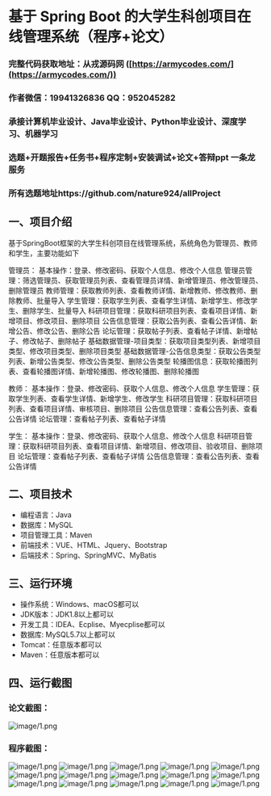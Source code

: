 基于 Spring Boot 的大学生科创项目在线管理系统（程序+论文）
=

### 完整代码获取地址：从戎源码网 ([https://armycodes.com/](https://armycodes.com/))
### 作者微信：19941326836  QQ：952045282 
### 承接计算机毕业设计、Java毕业设计、Python毕业设计、深度学习、机器学习
### 选题+开题报告+任务书+程序定制+安装调试+论文+答辩ppt 一条龙服务
### 所有选题地址https://github.com/nature924/allProject

一、项目介绍
---
基于SpringBoot框架的大学生科创项目在线管理系统，系统角色为管理员、教师和学生，主要功能如下

管理员：
基本操作：登录、修改密码、获取个人信息、修改个人信息
管理员管理：筛选管理员、获取管理员列表、查看管理员详情、新增管理员、修改管理员、删除管理员
教师管理：获取教师列表、查看教师详情、新增教师、修改教师、删除教师、批量导入
学生管理：获取学生列表、查看学生详情、新增学生、修改学生、删除学生、批量导入
科研项目管理：获取科研项目列表、查看项目详情、新增项目、修改项目、删除项目
公告信息管理：获取公告列表、查看公告详情、新增公告、修改公告、删除公告
论坛管理：获取帖子列表、查看帖子详情、新增帖子、修改帖子、删除帖子
基础数据管理-项目类型：获取项目类型列表、新增项目类型、修改项目类型、删除项目类型
基础数据管理-公告信息类型：获取公告类型列表、新增公告类型、修改公告类型、删除公告类型
轮播图信息：获取轮播图列表、查看轮播图详情、新增轮播图、修改轮播图、删除轮播图

教师：
基本操作：登录、修改密码、获取个人信息、修改个人信息
学生管理：获取学生列表、查看学生详情、新增学生、修改学生
科研项目管理：获取科研项目列表、查看项目详情、审核项目、删除项目
公告信息管理：查看公告列表、查看公告详情
论坛管理：查看帖子列表、查看帖子详情

学生：
基本操作：登录、修改密码、获取个人信息、修改个人信息
科研项目管理：获取科研项目列表、查看项目详情、新增项目、修改项目、验收项目、删除项目
论坛管理：查看帖子列表、查看帖子详情
公告信息管理：查看公告列表、查看公告详情



二、项目技术
---
- 编程语言：Java
- 数据库：MySQL
- 项目管理工具：Maven
- 前端技术：VUE、HTML、Jquery、Bootstrap
- 后端技术：Spring、SpringMVC、MyBatis

三、运行环境
---
- 操作系统：Windows、macOS都可以
- JDK版本：JDK1.8以上都可以
- 开发工具：IDEA、Ecplise、Myecplise都可以
- 数据库: MySQL5.7以上都可以
- Tomcat：任意版本都可以
- Maven：任意版本都可以

四、运行截图
---
### 论文截图：
![image/1.png](limage/1.png)

### 程序截图：
![image/1.png](image/1.png)
![image/1.png](image/2.png)
![image/1.png](image/3.png)
![image/1.png](image/4.png)
![image/1.png](image/5.png)
![image/1.png](image/6.png)
![image/1.png](image/7.png)
![image/1.png](image/8.png)
![image/1.png](image/9.png)
![image/1.png](image/10.png)
![image/1.png](image/11.png)
![image/1.png](image/12.png)
![image/1.png](image/13.png)
![image/1.png](image/14.png)
![image/1.png](image/15.png)



